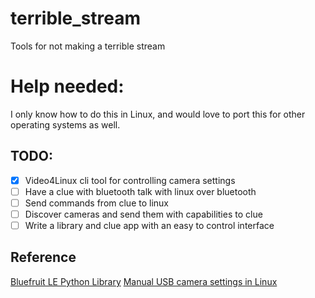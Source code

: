 # terrible_stream
Tools for not making a terrible stream

# Help needed:

I only know how to do this in Linux, and would love to port this for other operating systems as well.

## TODO:
- [x] Video4Linux cli tool for controlling camera settings
- [ ] Have a clue with bluetooth talk with linux over bluetooth
- [ ] Send commands from clue to linux
- [ ] Discover cameras and send them with capabilities to clue
- [ ] Write a library and clue app with an easy to control interface

## Reference

[Bluefruit LE Python Library](https://learn.adafruit.com/bluefruit-le-python-library/usage)
[Manual USB camera settings in Linux](https://www.kurokesu.com/main/2016/01/16/manual-usb-camera-settings-in-linux/)
